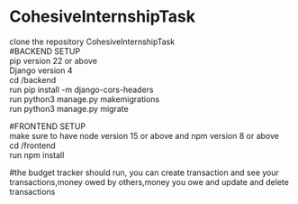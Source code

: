 # CohesiveInternshipTask <br/>
clone the repository CohesiveInternshipTask <br/>
#BACKEND SETUP <br/>
pip version 22 or above <br/>
Django version 4 <br/>
cd /backend <br/>
run pip install -m django-cors-headers <br/>
run python3 manage.py makemigrations <br/>
run python3 manage.py migrate <br/>

#FRONTEND SETUP <br/>
make sure to have node version 15 or above and npm version 8 or above <br/>
cd /frontend <br/>
run npm install <br/>

#the budget tracker should run, you can create transaction and see your transactions,money owed by others,money you owe and update and delete transactions<br/>
